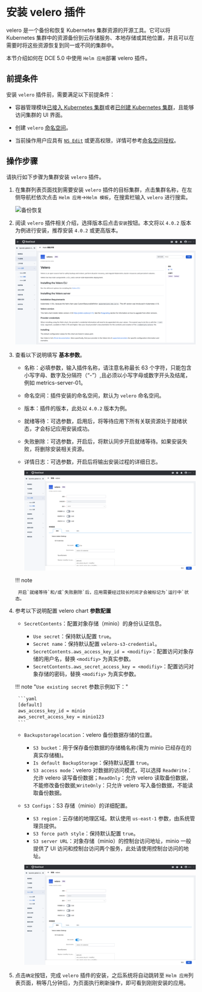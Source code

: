# 安装 velero 插件

velero 是一个备份和恢复 Kubernetes 集群资源的开源工具。它可以将 Kubernetes 集群中的资源备份到云存储服务、本地存储或其他位置，并且可以在需要时将这些资源恢复到同一或不同的集群中。

本节介绍如何在 DCE 5.0 中使用 `Helm 应用`部署 velero 插件。 

## 前提条件

安装 `velero` 插件前，需要满足以下前提条件：

- 容器管理模块[已接入 Kubernetes 集群](../clusters/integrate-cluster.md)或者[已创建 Kubernetes 集群](../clusters/create-cluster.md)，且能够访问集群的 UI 界面。

- 创建 `velero` [命名空间](../namespaces/createns.md)。

- 当前操作用户应具有 [`NS Edit`](../permissions/permission-brief.md#ns-edit) 或更高权限，详情可参考[命名空间授权](../namespaces/createns.md)。

## 操作步骤

请执行如下步骤为集群安装 `velero` 插件。

1. 在集群列表页面找到需要安装 `velero` 插件的目标集群，点击集群名称，在左侧导航栏依次点击 `Helm 应用`->`Helm 模板`，在搜索栏输入 `velero` 进行搜索。

    ![备份恢复](https://docs.daocloud.io/daocloud-docs-images/docs/kpanda/images/backup1.png)

2. 阅读 `velero` 插件相关介绍，选择版本后点击`安装`按钮。本文将以 `4.0.2` 版本为例进行安装，推荐安装 `4.0.2` 或更高版本。

    ![备份恢复](../../images/backup2.png)

3. 查看以下说明填写 **基本参数**。

    - 名称：必填参数，输入插件名称，请注意名称最长 63 个字符，只能包含小写字母、数字及分隔符（“-”）,且必须以小写字母或数字开头及结尾，例如 metrics-server-01。
    - 命名空间：插件安装的命名空间，默认为 `velero` 命名空间。
    - 版本：插件的版本，此处以 `4.0.2` 版本为例。
    - 就绪等待：可选参数，启用后，将等待应用下所有关联资源处于就绪状态，才会标记应用安装成功。
    - 失败删除：可选参数，开启后，将默认同步开启就绪等待。如果安装失败，将删除安装相关资源。
    - 详情日志：可选参数，开启后将输出安装过程的详细日志。

        ![备份恢复](../../images/backup3.png)

    !!! note

        开启`就绪等待`和/或`失败删除`后，应用需要经过较长时间才会被标记为`运行中`状态。

4. 参考以下说明配置 velero chart **参数配置**

    - `SecretContents`：配置对象存储（minio）的身份认证信息。

        - `Use secret`：保持默认配置 `true`。
        - `Secret name`：保持默认配置 `velero-s3-credential`。
        - `SecretContents.aws_access_key_id = <modifiy>`：配置访问对象存储的用户名，替换 `<modifiy>` 为真实参数。
        - `SecretContents.aws_secret_access_key = <modifiy>`：配置访问对象存储的密码，替换 `<modifiy>` 为真实参数。

    !!! note "`Use existing secret` 参数示例如下："

        ```yaml
        [default]
        aws_access_key_id = minio
        aws_secret_access_key = minio123
        ```

    - `Backupstoragelocation`：velero 备份数据存储的位置。
        - `S3 bucket`：用于保存备份数据的存储桶名称(需为 minio 已经存在的真实存储桶)。
        - `Is default BackupStorage`：保持默认配置 `true`。
        - `S3 access mode`：velero 对数据的访问模式，可以选择 `ReadWrite`：允许 velero 读写备份数据；`ReadOnly`：允许 velero 读取备份数据，不能修改备份数据;`WriteOnly`：只允许 velero 写入备份数据，不能读取备份数据。

    - `S3 Configs`：S3 存储（minio）的详细配置。
        - `S3 region`：云存储的地理区域。默认使用 `us-east-1` 参数，由系统管理员提供。
        - `S3 force path style`：保持默认配置 `true`。
        - `S3 server URL`：对象存储（minio）的控制台访问地址，minio 一般提供了 UI 访问和控制台访问两个服务，此处请使用控制台访问的地址。

        ![备份恢复](../../images/backup4.png)

5. 点击`确定`按钮，完成 `velero` 插件的安装，之后系统将自动跳转至 `Helm 应用`列表页面，稍等几分钟后，为页面执行刷新操作，即可看到刚刚安装的应用。

